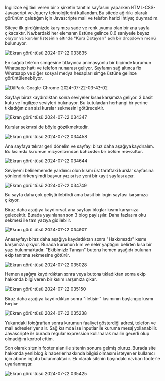 İngilizce eğitimi veren bir x şirketin tanıtım sayfasını yaparken HTML-CSS-Javascript ve Jquery teknolojilerini kullandım. Bu sitede ağırlıklı olarak görünüm çalıştığım için Javascripte mail ve telefon harici ihtiyaç duymadım.

Siteye ilk girdiğimizde karşımıza sade ve renk uyumu olan bir ana sayfa çıkacaktır. Navbardaki her elemanın üstüne gelince 0.6 saniyede beyaz oluyor ve kurslar listesinin altında "Kurs Detayları" adlı bir dropdown menü bulunuyor.

![Ekran görüntüsü 2024-07-22 033835](https://github.com/user-attachments/assets/4236146f-5534-49d8-a47e-f7094159afdd)

En sağda telefon simgesine tıklayınca animasyonlu bir biçimde kurumun Whatsapp hattı ve telefon numarası geliyor. Sayfanın sağ altında fix Whatsapp ve diğer sosyal medya hesapları simge üstüne gelince görüntülenebiliyor.

![DilPark-Google-Chrome-2024-07-22-03-42-02](https://github.com/user-attachments/assets/92b55606-7a89-421a-89ca-4805206d100c)

Sayfayı biraz kaydırdıktan sonra seviyeler kısmı karşımıza geliyor. 3 basit kutu ve İngilizce seviyleri bulunuyor. Bu kutulardan herhangi bir yerine tıkladığınız an sizi kurslar sekmesini götürecektir. 

![Ekran görüntüsü 2024-07-22 034347](https://github.com/user-attachments/assets/974fee8a-ce8c-43d8-b10f-0a82b3fbd0ab)

Kurslar sekmesi de böyle gözükmektedir.

![Ekran görüntüsü 2024-07-22 034458](https://github.com/user-attachments/assets/9cec2108-495b-4839-a7e0-b4977ce31b97)

Ana sayfaya tekrar geri dönelim ve sayfayı biraz daha aşağıya kaydıralım. Bu kısımda kurumun misyonlarından bahseden bir bölüm mevcuttur.

![Ekran görüntüsü 2024-07-22 034644](https://github.com/user-attachments/assets/11133913-4d48-4c0b-9b56-7f11f9f919e6)

Seviyemi belirlememde yardımcı olun kısmı üst taraftaki kurslar sayfasına yönlendirirken şimdi başvur yazısı ise yeni bir kayıt sayfası açar.

![Ekran görüntüsü 2024-07-22 034749](https://github.com/user-attachments/assets/ed8e3256-5ab1-41af-b416-cc9dcb07fd29)

Bu sayfa daha çok geliştirilebilirdi ama basit bir login sayfası karşımıza çıkıyor.

Biraz daha aşağıya kaydırırsak ana sayfayı bloglar kısmı karşımıza gelecektir. Burada yayınlanan son 3 blog paylaşılır. Daha fazlasını oku sekmesi ile tam yazıya gidilebilir.

![Ekran görüntüsü 2024-07-22 034907](https://github.com/user-attachments/assets/f6789fbe-2346-4e1f-99a7-385a30f1f9f9)

Anasayfayı  biraz daha aşağıya kaydırdıktan sonra "Hakkımızda" kısmı karşımıza çıkıyor. Burada kurumun kim ve neler yaptığını belirten kısa bir yazı bulunmaktadır. "Ekibimizle Tanışın" butonu hemen aşağıda bulunan ekip tanıtma sekmesine götürür.

![Ekran görüntüsü 2024-07-22 035028](https://github.com/user-attachments/assets/c0b14a03-976a-441f-ae2a-f6bd4a1d7d94)

Hemen aşağıya kaydırdıktan sonra veya butona tıkladıktan sonra ekip hakkında bilgi veren bir kısım karşımıza çıkar.

![Ekran görüntüsü 2024-07-22 035150](https://github.com/user-attachments/assets/9ab19e21-add8-427e-a2bb-cf82d32ad520)

Biraz daha aşağıya kaydırdıktan sonra "İletişim" kısımının başlangıç kısmı başlar.

![Ekran görüntüsü 2024-07-22 035238](https://github.com/user-attachments/assets/d59e534d-8f5d-498f-834f-a793ffa3fe93)

Yukarıdaki fotoğraftan sonra kurumun faaliyet gösterdiği adresi, telefon ve mail adresleri yer alır. Sağ kısımda ise inputlar ile kuruma mesaj yollanabilir. Javascripte ile burada regular expression kullanarak mailin geçerli olup olmadığını kontrol ettim.

Son olarak sitenin footer alanı ile sitenin sonuna gelmiş oluruz. Burada site hakkında yeni blog & haberler hakkında bilgisi olmasını isteyenler kullanıcı için abone inputu bulunmaktadır. Ek olarak sitenin başındaki navbarı footer'e uyarlanmıştır.


![Ekran görüntüsü 2024-07-22 035425](https://github.com/user-attachments/assets/648dce3f-dce7-435c-b209-f31248682023)
